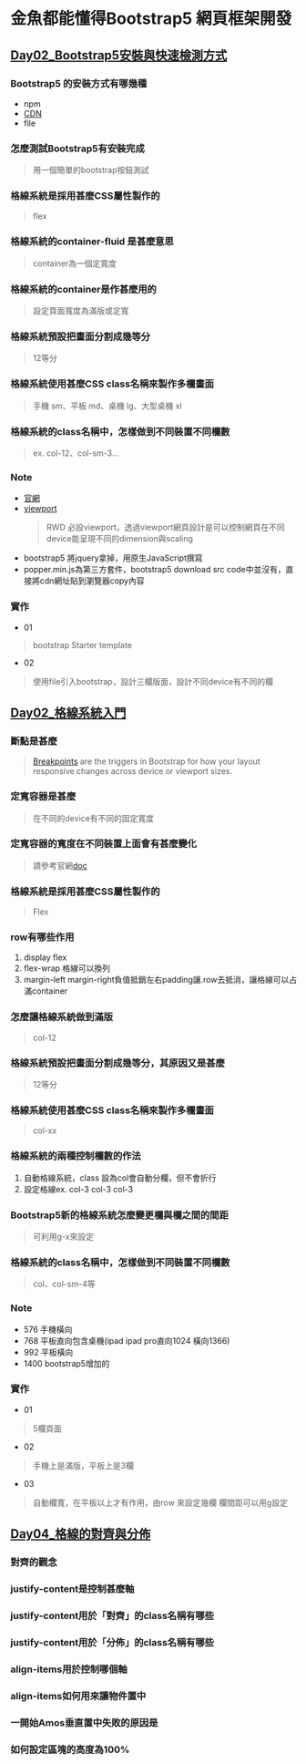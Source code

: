 # 金魚都能懂得Bootstrap5 網頁框架開發

## [Day02_Bootstrap5安裝與快速檢測方式](https://youtu.be/hKR3Wu6ARSg)
### Bootstrap5 的安裝方式有哪幾種
* npm
* [CDN](https://zh.wikipedia.org/wiki/%E5%85%A7%E5%AE%B9%E5%82%B3%E9%81%9E%E7%B6%B2%E8%B7%AF)
* file
### 怎麼測試Bootstrap5有安裝完成
> 用一個簡單的bootstrap按鈕測試
### 格線系統是採用甚麼CSS屬性製作的
> flex
### 格線系統的container-fluid 是甚麼意思
> container為一個定寬度
### 格線系統的container是作甚麼用的
> 設定頁面寬度為滿版或定寬
### 格線系統預設把畫面分割成幾等分
> 12等分
### 格線系統使用甚麼CSS class名稱來製作多欄畫面
> 手機 sm、平板 md、桌機 lg、大型桌機 xl
### 格線系統的class名稱中，怎樣做到不同裝置不同欄數
> ex. col-12、col-sm-3...
### Note
* [官網](https://v5.getbootstrap.com/)
* [viewport](https://www.w3schools.com/css/css_rwd_viewport.asp)
  > RWD 必設viewport，透過viewport網頁設計是可以控制網頁在不同device能呈現不同的dimension與scaling
* bootstrap5 將jquery拿掉，用原生JavaScript撰寫
* popper.min.js為第三方套件，bootstrap5 download src code中並沒有，直接將cdn網址貼到瀏覽器copy內容

### 實作
* 01
> bootstrap Starter template
* 02
> 使用file引入bootstrap，設計三欄版面，設計不同device有不同的欄


## [Day02_格線系統入門](https://www.youtube.com/watch?v=OfaswRwuWY0&feature=youtu.be)
### 斷點是甚麼
> [Breakpoints](https://v5.getbootstrap.com/docs/5.0/layout/breakpoints/) are the triggers in Bootstrap for how your layout responsive changes across device or viewport sizes.
### 定寬容器是甚麼
> 在不同的device有不同的固定寬度
### 定寬容器的寬度在不同裝置上面會有甚麼變化
> 請參考官網[doc](https://v5.getbootstrap.com/docs/5.0/layout/containers/#how-they-work)
### 格線系統是採用甚麼CSS屬性製作的
> Flex
### row有哪些作用
1. display flex
2. flex-wrap 格線可以換列
3. margin-left margin-right負值抵銷左右padding讓.row去抵消，讓格線可以占滿container
### 怎麼讓格線系統做到滿版
> col-12
### 格線系統預設把畫面分割成幾等分，其原因又是甚麼
> 12等分
### 格線系統使用甚麼CSS class名稱來製作多欄畫面
> col-xx
### 格線系統的兩種控制欄數的作法
1. 自動格線系統，class 設為col會自動分欄，但不會折行
2. 設定格線ex. col-3 col-3 col-3
### Bootstrap5新的格線系統怎麼變更欄與欄之間的間距
> 可利用g-x來設定
### 格線系統的class名稱中，怎樣做到不同裝置不同欄數
> col、col-sm-4等
### Note
* 576 手機橫向 
* 768 平板直向包含桌機(ipad ipad pro直向1024 橫向1366)
* 992 平板橫向
* 1400 bootstrap5增加的
### 實作
* 01
> 5欄頁面
* 02
> 手機上是滿版，平板上是3欄
* 03
>自動欄寬，在平板以上才有作用，由row 來設定幾欄
欄間距可以用g設定

## [Day04_格線的對齊與分佈](https://youtu.be/uJ_LdnvM-D4)
### 對齊的觀念
### justify-content是控制甚麼軸
### justify-content用於「對齊」的class名稱有哪些
### justify-content用於「分佈」的class名稱有哪些
### align-items用於控制哪個軸
### align-items如何用來讓物件置中
### 一開始Amos垂直置中失敗的原因是
### 如何設定區塊的高度為100%